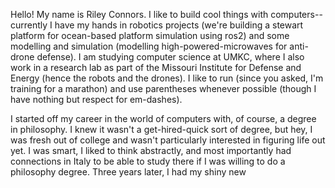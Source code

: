 Hello! My name is Riley Connors. I like to build cool things with computers--currently I have my hands in robotics projects (we're building a stewart platform for ocean-based platform simulation using ros2) and some modelling and simulation (modelling high-powered-microwaves for anti-drone defense). I am studying computer science at UMKC, where I also work in a research lab as part of the Missouri Institute for Defense and Energy (hence the robots and the drones). I like to run (since you asked, I'm training for a marathon) and use parentheses whenever possible (though I have nothing but respect for em-dashes).

I started off my career in the world of computers with, of course, a degree in philosophy. I knew it wasn't a get-hired-quick sort of degree, but hey, I was fresh out of college and wasn't particularly interested in figuring life out yet. I was smart, I liked to think abstractly, and most importantly had connections in Italy to be able to study there if I was willing to do a philosophy degree. Three years later, I had my shiny new
